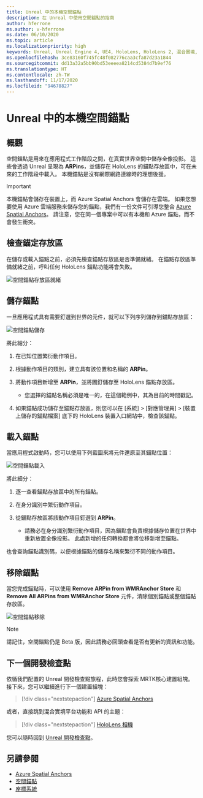 ```yaml
---
title: Unreal 中的本機空間錨點
description: 在 Unreal 中使用空間錨點的指南
author: hferrone
ms.author: v-hferrone
ms.date: 06/10/2020
ms.topic: article
ms.localizationpriority: high
keywords: Unreal, Unreal Engine 4, UE4, HoloLens, HoloLens 2, 混合實境, 開發, 功能, 文件, 指南, 全像投影, 空間錨點, 混合實境頭戴式裝置, windows 混合實境頭戴式裝置, 虛擬實境頭戴式裝置
ms.openlocfilehash: 3ce83160f745fc48f082776caa3cfa87d23a1844
ms.sourcegitcommit: dd13a32a5bb90bd53eeeea8214cd5384d7b9ef76
ms.translationtype: HT
ms.contentlocale: zh-TW
ms.lasthandoff: 11/17/2020
ms.locfileid: "94678827"
---
```

# <a name="local-spatial-anchors-in-unreal"></a>Unreal 中的本機空間錨點

## <a name="overview"></a>概觀

空間錨點是用來在應用程式工作階段之間，在真實世界空間中儲存全像投影。 這些會透過 Unreal 呈現為 **ARPins**，並儲存在 HoloLens 的錨點存放區中，可在未來的工作階段中載入。 本機錨點是沒有網際網路連線時的理想後援。

> [!IMPORTANT]
> 本機錨點會儲存在裝置上，而 Azure Spatial Anchors 會儲存在雲端。 如果您想要使用 Azure 雲端服務來儲存您的錨點，我們有一份文件可引導您整合 [Azure Spatial Anchors](unreal-azure-spatial-anchors.md)。 請注意，您在同一個專案中可以有本機和 Azure 錨點，而不會發生衝突。

## <a name="checking-the-anchor-store"></a>檢查錨定存放區

在儲存或載入錨點之前，必須先檢查錨點存放區是否準備就緒。  在錨點存放區準備就緒之前，呼叫任何 HoloLens 錨點功能將會失敗。  

![空間錨點存放區就緒](images/unreal-spatialanchors-store-ready.PNG)

## <a name="saving-anchors"></a>儲存錨點

一旦應用程式具有需要釘選到世界的元件，就可以下列序列儲存到錨點存放區： 

![空間錨點儲存](images/unreal-spatialanchors-save.PNG)

將此細分：
1. 在已知位置繁衍動作項目。
2. 根據動作項目的類別，建立具有該位置和名稱的 **ARPin**。 
3. 將動作項目新增至 **ARPin**，並將圖釘儲存至 HoloLens 錨點存放區。  
    * 您選擇的錨點名稱必須是唯一的，在這個範例中，其為目前的時間戳記。 

4. 如果錨點成功儲存至錨點存放區，則您可以在 [系統] > [對應管理員] > [裝置上儲存的錨點檔案] 底下的 HoloLens 裝置入口網站中，檢查該錨點。 

## <a name="loading-anchors"></a>載入錨點

當應用程式啟動時，您可以使用下列藍圖來將元件還原至其錨點位置：

![空間錨點載入](images/unreal-spatialanchors-load.PNG)

將此細分：
1. 逐一查看錨點存放區中的所有錨點。 
2. 在身分識別中繁衍動作項目。
3. 從錨點存放區將該動作項目釘選到 **ARPin**。  

    * 請務必在身分識別繁衍動作項目，因為錨點會負責根據儲存位置在世界中重新放置全像投影。 此處新增的任何轉換都會將位移新增至錨點。 

也會查詢錨點識別碼，以便根據錨點的儲存名稱來繁衍不同的動作項目。 

## <a name="removing-anchors"></a>移除錨點 

當您完成錨點時，可以使用 **Remove ARPin from WMRAnchor Store** 和 **Remove All ARPins from WMRAnchor Store** 元件，清除個別錨點或整個錨點存放區。

![空間錨點移除](images/unreal-spatialanchors-remove.PNG)

> [!NOTE]
> 請記住，空間錨點仍是 Beta 版，因此請務必回頭查看是否有更新的資訊和功能。

## <a name="next-development-checkpoint"></a>下一個開發檢查點

依循我們配置的 Unreal 開發檢查點旅程，此時您會探索 MRTK核心建置組塊。 接下來，您可以繼續進行下一個建置組塊： 

> [!div class="nextstepaction"]
> [Azure Spatial Anchors](unreal-azure-spatial-anchors.md)

或者，直接跳到混合實境平台功能和 API 的主題：

> [!div class="nextstepaction"]
> [HoloLens 相機](unreal-hololens-camera.md)

您可以隨時回到 [Unreal 開發檢查點](unreal-development-overview.md#2-core-building-blocks)。

## <a name="see-also"></a>另請參閱
* [Azure Spatial Anchors](unreal-azure-spatial-anchors.md)
* [空間錨點](../../design/spatial-anchors.md)
* [座標系統](../../design/coordinate-systems.md)
